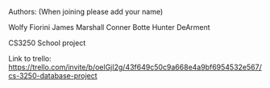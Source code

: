 Authors: (When joining please add your name)


Wolfy Fiorini
James Marshall
Conner Botte
Hunter DeArment

CS3250 School project

Link to trello: https://trello.com/invite/b/oelGjI2g/43f649c50c9a668e4a9bf6954532e567/cs-3250-database-project
